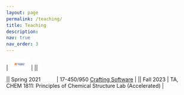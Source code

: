 ```yaml
---
layout: page
permalink: /teaching/
title: Teaching
description:
nav: true
nav_order: 3
---
```


<style>
.tablelines table, .tablelines td, .tablelines th {
        border: 1px solid black;
        }
</style>


|  <img src="../assets/img/uva.jpg" height="30px" >    | ||

|| Spring 2021 &nbsp;&nbsp;&nbsp;&nbsp;&nbsp;&nbsp;&nbsp;&nbsp;&nbsp;&nbsp;| 17-450/950  [Crafting Software](https://cmu-crafting-software.github.io/) |
|| Fall 2023 | TA, CHEM 1811: Principles of Chemical Structure Lab (Accelerated) | 
